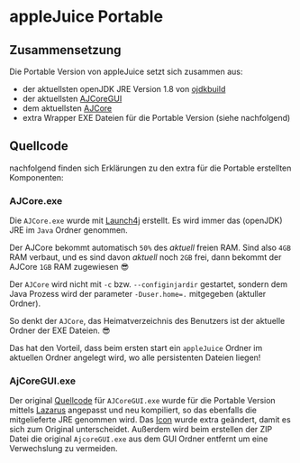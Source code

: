 # appleJuice Portable 

## Zusammensetzung 

Die Portable Version von appleJuice setzt sich zusammen aus:
- der aktuellsten openJDK JRE Version 1.8 von [ojdkbuild](https://github.com/ojdkbuild/ojdkbuild/releases) 
- der aktuellsten [AJCoreGUI](https://github.com/applejuicenet/gui-java/releases)
- dem aktuellsten [AJCore](https://github.com/applejuicenet/core/releases)
- extra Wrapper EXE Dateien für die Portable Version (siehe nachfolgend)

## Quellcode

nachfolgend finden sich Erklärungen zu den extra für die Portable erstellten Komponenten:
 
### AJCore.exe

Die `AJCore.exe` wurde mit [Launch4j](http://launch4j.sourceforge.net) erstellt.
Es wird immer das (openJDK) JRE im `Java` Ordner genommen.

Der AJCore bekommt automatisch `50%` des _aktuell_ freien RAM.
Sind also `4GB` RAM verbaut, und es sind davon _aktuell_ noch `2GB` frei, dann bekommt der AJCore `1GB` RAM zugewiesen :sunglasses: 

Der `AJCore` wird nicht mit `-c` bzw. `--configinjardir` gestartet, sondern dem Java Prozess wird der parameter `-Duser.home=.` mitgegeben (aktuller Ordner).

So denkt der `AJCore`, das Heimatverzeichnis des Benutzers ist der aktuelle Ordner der EXE Dateien. :sunglasses: 

Das hat den Vorteil, dass beim ersten start ein `appleJuice` Ordner im aktuellen Ordner angelegt wird, wo alle persistenten Dateien liegen!

### AjCoreGUI.exe

Der original [Quellcode](https://github.com/applejuicenet/gui-java/tree/master/AJClientGUI/starterexe) für `AJCoreGUI.exe` wurde für die Portable Version mittels [Lazarus](https://www.lazarus-ide.org) angepasst und neu kompiliert,
so das ebenfalls die mitgelieferte JRE genommen wird.
Das [Icon](ajgui.ico) wurde extra geändert, damit es sich zum Original unterscheidet.
Außerdem wird beim erstellen der ZIP Datei die original `AjcoreGUI.exe` aus dem GUI Ordner entfernt um eine Verwechslung zu vermeiden.
